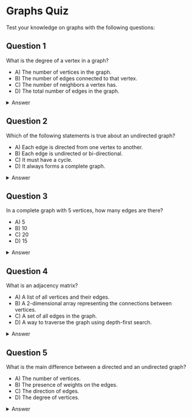 # Graphs Quiz

Test your knowledge on graphs with the following questions:

## Question 1

What is the degree of a vertex in a graph?

- A) The number of vertices in the graph.
- B) The number of edges connected to that vertex.
- C) The number of neighbors a vertex has.
- D) The total number of edges in the graph.

<details>
  <summary>Answer</summary>
  B) The number of edges connected to that vertex.
</details>

## Question 2

Which of the following statements is true about an undirected graph?

- A) Each edge is directed from one vertex to another.
- B) Each edge is undirected or bi-directional.
- C) It must have a cycle.
- D) It always forms a complete graph.

<details>
  <summary>Answer</summary>
  B) Each edge is undirected or bi-directional.
</details>

## Question 3

In a complete graph with 5 vertices, how many edges are there?

- A) 5
- B) 10
- C) 20
- D) 15

<details>
  <summary>Answer</summary>
  B) 10
</details>

## Question 4

What is an adjacency matrix?

- A) A list of all vertices and their edges.
- B) A 2-dimensional array representing the connections between vertices.
- C) A set of all edges in the graph.
- D) A way to traverse the graph using depth-first search.

<details>
  <summary>Answer</summary>
  B) A 2-dimensional array representing the connections between vertices.
</details>

## Question 5

What is the main difference between a directed and an undirected graph?

- A) The number of vertices.
- B) The presence of weights on the edges.
- C) The direction of edges.
- D) The degree of vertices.

<details>
  <summary>Answer</summary>
  C) The direction of edges.
</details>
